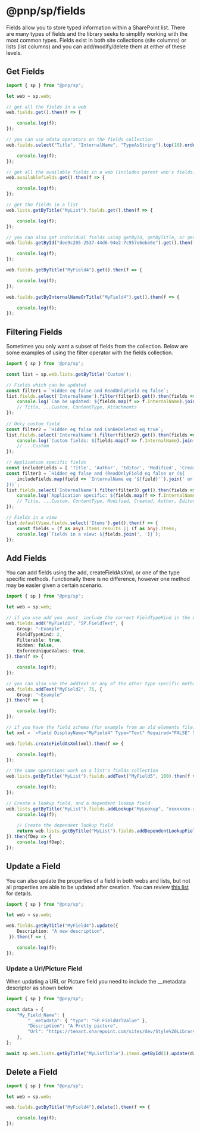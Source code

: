 # @pnp/sp/fields

Fields allow you to store typed information within a SharePoint list. There are many types of fields and the library seeks to simplify working with the most common types. Fields exist in both site collections (site columns) or lists (list columns) and you can add/modify/delete them at either of these levels.

## Get Fields

```TypeScript
import { sp } from "@pnp/sp";

let web = sp.web;

// get all the fields in a web
web.fields.get().then(f => {

    console.log(f);
});

// you can use odata operators on the fields collection
web.fields.select("Title", "InternalName", "TypeAsString").top(10).orderBy("Id").get().then(f => {

    console.log(f);
});

// get all the available fields in a web (includes parent web's fields)
web.availablefields.get().then(f => {

    console.log(f);
});

// get the fields in a list
web.lists.getByTitle("MyList").fields.get().then(f => {

    console.log(f);
});

// you can also get individual fields using getById, getByTitle, or getByInternalNameOrTitle
web.fields.getById("dee9c205-2537-44d6-94e2-7c957e6ebe6e").get().then(f => {

    console.log(f);
});

web.fields.getByTitle("MyField4").get().then(f => {

    console.log(f);
});

web.fields.getByInternalNameOrTitle("MyField4").get().then(f => {

    console.log(f);
});
```

## Filtering Fields 

Sometimes you only want a subset of fields from the collection. Below are some examples of using the filter operator with the fields collection.

```TypeScript
import { sp } from '@pnp/sp';

const list = sp.web.lists.getByTitle('Custom');

// Fields which can be updated
const filter1 = `Hidden eq false and ReadOnlyField eq false`;
list.fields.select('InternalName').filter(filter1).get().then(fields => {
    console.log(`Can be updated: ${fields.map(f => f.InternalName).join(', ')}`);
    // Title, ...Custom, ContentType, Attachments
});
    
// Only custom field
const filter2 = `Hidden eq false and CanBeDeleted eq true`;
list.fields.select('InternalName').filter(filter2).get().then(fields => {
    console.log(`Custom fields: ${fields.map(f => f.InternalName).join(', ')}`);
    // ...Custom
});

// Application specific fields
const includeFields = [ 'Title', 'Author', 'Editor', 'Modified', 'Created' ];
const filter3 = `Hidden eq false and (ReadOnlyField eq false or (${
    includeFields.map(field => `InternalName eq '${field}'`).join(' or ')
}))`;
list.fields.select('InternalName').filter(filter3).get().then(fields => {
    console.log(`Application specific: ${fields.map(f => f.InternalName).join(', ')}`);
    // Title, ...Custom, ContentType, Modified, Created, Author, Editor, Attachments
});

// Fields in a view
list.defaultView.fields.select('Items').get().then(f => {
    const fields = (f as any).Items.results || (f as any).Items;
    console.log(`Fields in a view: ${fields.join(', ')}`);
});
```

## Add Fields

You can add fields using the add, createFieldAsXml, or one of the type specific methods. Functionally there is no difference, however one method may be easier given a certain scenario.

```TypeScript
import { sp } from "@pnp/sp";

let web = sp.web;

// if you use add you _must_ include the correct FieldTypeKind in the extended properties
web.fields.add("MyField1", "SP.FieldText", { 
    Group: "~Example",
    FieldTypeKind: 2,
    Filterable: true,
    Hidden: false,
    EnforceUniqueValues: true,
}).then(f => {

    console.log(f);
});

// you can also use the addText or any of the other type specific methods on the collection
web.fields.addText("MyField2", 75, { 
    Group: "~Example"
}).then(f => {

    console.log(f);
});

// if you have the field schema (for example from an old elements file) you can use createFieldAsXml
let xml = `<Field DisplayName="MyField4" Type="Text" Required="FALSE" StaticName="MyField4" Name="MyField4" MaxLength="125" Group="~Example" />`;

web.fields.createFieldAsXml(xml).then(f => {

    console.log(f);
});

// the same operations work on a list's fields collection
web.lists.getByTitle("MyList").fields.addText("MyField5", 100).then(f => {

    console.log(f);
});

// Create a lookup field, and a dependent lookup field
web.lists.getByTitle("MyList").fields.addLookup("MyLookup", "xxxxxxxx-xxxx-4xxx-yxxx-xxxxxxxxxxxx", "MyLookupTargetField").then(f => {
    console.log(f);
    
    // Create the dependent lookup field
    return web.lists.getByTitle("MyList").fields.addDependentLookupField("MyLookup_ID", f.Id, "ID");
}).then(fDep => {
    console.log(fDep);
});
```

## Update a Field

You can also update the properties of a field in both webs and lists, but not all properties are able to be updated after creation. You can review [this list](https://msdn.microsoft.com/en-us/library/office/dn600182.aspx#bk_FieldProperties) for details.

```TypeScript
import { sp } from "@pnp/sp";

let web = sp.web;

web.fields.getByTitle("MyField4").update({ 
    Description: "A new description",
 }).then(f => {

    console.log(f);
});
```

### Update a Url/Picture Field

When updating a URL or Picture field you need to include the __metadata descriptor as shown below.

```TypeScript
import { sp } from "@pnp/sp";

const data = {
    "My_Field_Name": {
        "__metadata": { "type": "SP.FieldUrlValue" },
        "Description": "A Pretty picture",
        "Url": "https://tenant.sharepoint.com/sites/dev/Style%20Library/DSC_0024.JPG",
    },
};

await sp.web.lists.getByTitle("MyListTitle").items.getById(1).update(data);
```

## Delete a Field

```TypeScript
import { sp } from "@pnp/sp";

let web = sp.web;

web.fields.getByTitle("MyField4").delete().then(f => {

    console.log(f);
});
```
